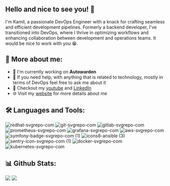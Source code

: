 ## Hello and nice to see you! 👋

I'm Kamil, a passionate DevOps Engineer with a knack for crafting seamless and efficient development pipelines. Formerly a backend developer, I've transitioned into DevOps, where I thrive in optimizing workflows and enhancing collaboration between development and operations teams. It would be nice to work with you 😁.

## 🤔 More about me:
- 🔭 I'm currently working on **Autowarden**
- 💬 If you need help, with anything that is related to technology, mostly in terms of DevOps feel free to ask me about it
- 🔎 Checkout my [youtube](https://www.youtube.com/@ReykezPL) and [LinkedIn](https://www.linkedin.com/in/kamil-pfaff/)
- 🌐 Visit my [website](https://www.pfaff.app) for more details about me

## 🛠️ Languages and Tools:
![redhat-svgrepo-com](https://github.com/PaulinaAlicja/PaulinaAlicja/assets/84330591/52e652cf-07c7-4fe0-b36e-8c1f9eb3cb64)
![git-svgrepo-com](https://github.com/PaulinaAlicja/PaulinaAlicja/assets/84330591/3764f9e7-8350-4241-abeb-713be0f5ea9e)
![gitlab-svgrepo-com](https://github.com/PaulinaAlicja/PaulinaAlicja/assets/84330591/fefb2786-2072-4839-a302-3048a8d274b0)
![prometheus-svgrepo-com](https://github.com/PaulinaAlicja/PaulinaAlicja/assets/84330591/3d3667d9-57d4-4d09-bd48-090190d57cdd)
![grafana-svgrepo-com](https://github.com/PaulinaAlicja/PaulinaAlicja/assets/84330591/35ff74af-d688-499a-840c-72c8db416064)
![aws-svgrepo-com](https://github.com/PaulinaAlicja/PaulinaAlicja/assets/84330591/ed573e57-27bd-429f-8ee4-7056969950e8)
![symfony-badge-svgrepo-com (1)](https://github.com/PaulinaAlicja/PaulinaAlicja/assets/84330591/4da32942-ba09-4f24-ad3e-0ef13e1642a8)
![icons8-ansible (3)](https://github.com/PaulinaAlicja/PaulinaAlicja/assets/84330591/57108c43-a8bf-40c9-973f-7c568006543d)
![sentry-icon-svgrepo-com (1)](https://github.com/PaulinaAlicja/PaulinaAlicja/assets/84330591/2aa4807f-8330-4424-83bd-3297e3eb4325)
![docker-svgrepo-com](https://github.com/PaulinaAlicja/PaulinaAlicja/assets/84330591/44c88f64-97b9-4608-bdc1-39146fe21542)
![kubernetes-svgrepo-com](https://github.com/PaulinaAlicja/PaulinaAlicja/assets/84330591/f690c8bc-2e94-4600-a2f6-6062f2aaad2a)

## 📊 Github Stats:
![](https://raw.githubusercontent.com/PaulinaAlicja/github-stats/master/generated/overview.svg#gh-dark-mode-only)
![](https://raw.githubusercontent.com/PaulinaAlicja/github-stats/master/generated/languages.svg#gh-dark-mode-only)


















